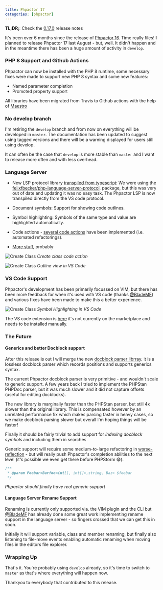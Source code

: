 ```yaml
--- 
title: Phpactor 17
categories: [phpactor]
---
```

**TL;DR;**: Check the [0.17.0](https://github.com/phpactor/phpactor/releases/tag/0.17.0)
release notes

It's been over 6 months since the release of [Phpactor
16](https://www.dantleech.com/blog/2020/06/09/phpactor-16/). Time really
files! I planned to release Phpactor 17 last August - but, well. It didn't
happen and in the meantime there has been a huge amount of activity in
`develop`.

### PHP 8 Support and Github Actions

Phpactor can now be installed with the PHP 8 runtime, some necessary fixes
were made to support new PHP 8 syntax and some new features:

- Named parameter completion
- Promoted property support

All libraries have been migrated from Travis to Github actions with the help
of [Maestro](http://localhost:8000/blog/2020/12/24/maestro-two/)

### No develop branch

I'm retiring the `develop` branch and from now on everything will be developed
in `master`. The documentation has been updated to suggest using tagged
versions and there will be a warning displayed for users still using develop.

It can often be the case that `develop` is more stable than `master` and I
want to release more often and with less overhead.

### Language Server

- New LSP protocol library [transpiled from
  typescript](https://github.com/phpactor/language-server-protocol): We were
  using the
  [felixfbecker/php-language-server-protocol](https://github.com/felixfbecker/php-language-server-protocol).
  package, but this was very out of date and updating it was no easy task. The
  Phpactor LSP is now transpiled directly from the VS code protocol.

- Document symbols: Support for showing code outlines.
- Symbol highlighting: Symbols of the same type and value are highlighted
  automatically.
- Code actions - [several code
  actions](https://phpactor.readthedocs.io/en/develop/lsp/code-actions.html) have been implemented (i.e. automated refactorings).
- [More stuff](https://github.com/phpactor/phpactor/releases/tag/0.17.0), probably

![Create Class](/images/2021-02-06/create-class.gif)
*Create class code action*

![Create Class](/images/2021-02-06/outline.png)
*Outline view in VS Code*

### VS Code Support

Phpactor's development has been primarily focussed on VIM, but there has been
more feedback for when it's used with VS code (thanks
[@BladeMF](https://www.google.co.uk/search?q=blademf%20github&cad=h)) and
various fixes have been made to make this a better experience.

![Create Class](/images/2021-02-06/symbol-hightlighting.gif)
*Symbol Highlighting in VS Code*

The VS code extension is [here](https://github.com/phpactor/vscode-phpactor)
it's not currently on the marketplace and needs to be installed manually.

### The Future

#### Generics and better Docblock support

After this release is out I will merge the new [docblock parser
librray](https://github.com/phpactor/docblock/pull/14). It is a lossless
docblock parser which records positions and supports generics syntax.

The current Phpactor docblock parser is very primitive - and wouldn't scale to
generic support. A few years back I tried to implement the PHPStan PHPDoc
parser, but it was much slower and it did not capture offsets (useful for
editing docblocks).

The new library is marginally faster than the PHPStan parser, but still 4x
slower than the original library. This is compensated however by an unrelated
performance fix which makes parsing faster in heavy cases, so we make docblock
parsing slower but overall I'm hoping things will be faster!

Finally it should be fairly trivial to add support for *indexing docblock
symbols* and including them in searches.

Generic support will require some medium-to-large refactoring in
[worse-reflection](https://github.com/phpactor/worse-reflection) - but will
really push Phpactor's completion abilities to the next level (it's possible
we even get there before PHPStorm 😁).

```php
/**
 * @param Foobar<Barfoo<int[], int[]>,string, Baz> $foobar
 */
```
*Phpactor should finally have real generic support*

#### Language Server Rename Support

Renaming is currently only supported via. the VIM plugin and the CLI but
[@BladeMF](https://www.google.co.uk/search?q=blademf%20github&cad=h) has
already done some great work implementing rename support in the language
server - so fingers crossed that we can get this in soon.

Initially it will support variable, class and member renaming, but finally
also listening to file-move events enabling automatic renaming when moving
files in the editors file explorer.

### Wrapping Up

That's it. You're probably using `develop` already, so it's time to switch to
`master` as that's where everything will happen now.

Thankyou to everybody that contributed to this release.
